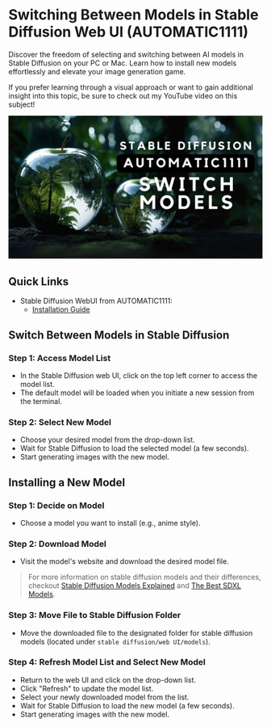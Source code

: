 # Switching Between Models in Stable Diffusion Web UI (AUTOMATIC1111)

Discover the freedom of selecting and switching between AI models in Stable Diffusion on your PC or Mac. Learn how to install new models effortlessly and elevate your image generation game. 

If you prefer learning through a visual approach or want to gain additional insight into this topic, be sure to check out my YouTube video on this subject!

[![install stable diffuion](/stable-diffusion/switch-between-models-in-AUTOMATIC1111/images/sd-switch-models.png)](https://youtu.be/pvl-MfCpu6U)

## Quick Links
* Stable Diffusion WebUI from AUTOMATIC1111:
    * [Installation Guide](/stable-diffusion/switch-between-models-in-AUTOMATIC1111/)


## Switch Between Models in Stable Diffusion

### Step 1: Access Model List

* In the Stable Diffusion web UI, click on the top left corner to access the model list.
* The default model will be loaded when you initiate a new session from the terminal.

### Step 2: Select New Model

* Choose your desired model from the drop-down list.
* Wait for Stable Diffusion to load the selected model (a few seconds).
* Start generating images with the new model.

## Installing a New Model

### Step 1: Decide on Model

* Choose a model you want to install (e.g., anime style).

### Step 2: Download Model

* Visit the model's website and download the desired model file. 

> For more information on stable diffusion models and their differences, checkout [Stable Diffusion Models Explained](/stable-diffusion/stable-diffusion-models-explained/README.md) and [The Best SDXL Models](/stable-diffusion/best-sdxl-models/README.md).

### Step 3: Move File to Stable Diffusion Folder

* Move the downloaded file to the designated folder for stable diffusion models (located under `stable diffusion/web UI/models`).

### Step 4: Refresh Model List and Select New Model

* Return to the web UI and click on the drop-down list.
* Click "Refresh" to update the model list.
* Select your newly downloaded model from the list.
* Wait for Stable Diffusion to load the new model (a few seconds).
* Start generating images with the new model.